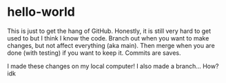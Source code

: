 # hello-world

This is just to get the hang of GitHub. Honestly, it is still very hard to get used to but I think I know the code.
Branch out when you want to make changes, but not affect everything (aka main).
Then merge when you are done (with testing) if you want to keep it.
Commits are saves.

I made these changes on my local computer!
I also made a branch... How? idk